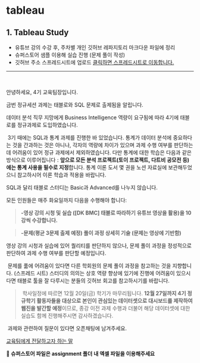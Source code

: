 # tableau
## 1. Tableau Study

- 유튜브 강의 수강 후, 주차별 개인 깃허브 레파지토리 마크다운 파일에 정리
- 슈퍼스토어 샘플 이용해 실습 진행 (문제 풀이 작성)
- 깃허브 주소 스프레드시트에 업로드
[클릭하면 스프레드시트로 이동합니다.](https://docs.google.com/spreadsheets/d/1-pts3p2nHq6w9HLofKIaDCoi9X3PRwBAKieIYJC2N84/edit?gid=0#gid=0)

---
<br>


안녕하세요, 4기 교육팀장입니다.

금번 정규세션 과제는 태블로와 SQL 문제로 출제됨을 알립니다.

데이터 분석 직무 지망에게 Business Intelligence 역량이 요구됨에 따라 4기에 태블로를 정규과제로 도입하였습니다.

 3기 때에는 SQL과 통계 과제를 진행한 바 있었습니다. 통계가 데이터 분석에 중요하다는 것을 간과하는 것은 아니나, 각자의 역량에 차이가 있으며 과제 수행 여부를 판단하는 데 어려움이 있어 정규 과제에서 제외하였습니다. 다만 통계에 대한 학습은 다음과 같은 방식으로 이루어집니다 : **앞으로 모든 분석 프로젝트(토이 프로젝트, 다트비 공모전 등)에는 통계 사용을 필수로 지정**합니다. 통계 이론 도서 몇 권을 노션 자료실에 보관해두었으니 참고하시어 이론 학습과 적용을 바랍니다.

SQL과 달리 태블로 스터디는 Basic과 Advanced를 나누지 않습니다. 

모든 인원들은 매주 화요일까지 다음을 수행해야 합니다:


> **-영상 강의 시청 및 실습 ([DK BMC] 태블로 따라하기 유튜브 영상을 활용)을 10강씩 수강합니다.**

> **-문제(평균 3문제 출제 예정) 풀이 과정 상세히 기술 (문제는 영상에 기반함)**


영상 강의 시청과 실습에 있어 퀄리티를 판단하지 않으나, 문제 풀이 과정을 정성적으로 판단하여 과제 수행 여부를 판단할 예정입니다.

 문제를 풂에 어려움이 있다면 다른 학회원의 문제 풀이 과정을 참고하는 것을 지향합니다. (스프레드 시트) 스터디의 의의는 상호 역량 향상에 있기에 진행에 어려움이 있으시다면 태블로 툴을 잘 다루시는 분들의 깃허브 회고를 참고하시기를 바랍니다. 

> 학사일정에 따르면 12월 20일(금) 학기가 마무리됩니다. **12월 27일까지 4기 정규학기 활동자들을 대상으로 본인이 관심있는 데이터셋으로 대시보드를 제작하여 웹진을 발간할 예정**이므로, 종강 이전 과제 수행과 더불어 해당 데이터셋에 대한 실습도 함께 진행해주시면 감사하겠습니다.

 과제와 관련하여 질문이 있다면 오픈채팅에 남겨주세요.

[교육팀에게 전달하고자 하는 말](https://open.kakao.com/o/gOJyPEIg)

**📎 슈퍼스토어 파일은 assignment 폴더 내 엑셀 파일을 이용해주세요**
